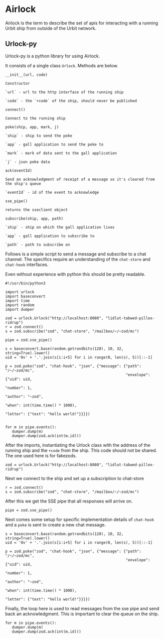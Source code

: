 # Airlock

Airlock is the term to describe the set of apis for interacting with a running Urbit ship from outside of the Urbit network.

## Urlock-py

Urlock-py is a python library for using Airlock.

It consists of a single class `Urlock`. Methods are below.

`__init__(url, code)`

    Constructor

    `url` - url to the http interface of the running ship

    `code` - the `+code` of the ship, should never be published


`connect()`

    Connect to the running ship


`poke(ship, app, mark, j)`

    `ship` - ship to send the poke

    `app` - gall application to send the poke to

    `mark` - mark of data sent to the gall application

    `j` - json poke data


`ack(eventId)`

    Send an acknowledgment of receipt of a message so it's cleared from the ship's queue 

    `eventId` - id of the event to acknowledge


`sse_pipe()`

    returns the sseclient object


`subscribe(ship, app, path)`

    `ship` - ship on which the gall application lives

    `app` - gall application to subscribe to

    `path` - path to subscribe on


Follows is a simple script to send a message and subscribe to a chat channel. The specifics require an understanding of the `chat-store` and `chat-hook` interfaces.

Even without experience with python this should be pretty readable. 

```
#!/usr/bin/python3

import urlock
import baseconvert
import time
import random
import dumper

zod = urlock.Urlock("http://localhost:8080", "lidlut-tabwed-pillex-ridrup")
r = zod.connect()
s = zod.subscribe("zod", "chat-store", "/mailbox/~/~zod/mc")

pipe = zod.sse_pipe()

s = baseconvert.base(random.getrandbits(128), 10, 32, string=True).lower()
uid = '0v' + '.'.join(s[i:i+5] for i in range(0, len(s), 5))[::-1]

p = zod.poke("zod", "chat-hook", "json", {"message": {"path": "/~/~zod/mc",
                                                      "envelope": {"uid": uid,
                                                                   "number": 1,
                                                                   "author": "~zod",
                                                                   "when": int(time.time() * 1000),
                                                                   "letter": {"text": "hello world!"}}}})


for m in pipe.events():
   dumper.dump(m)
   dumper.dump(zod.ack(int(m.id)))
```

After the imports, instantiating the Urlock class with the address of the running ship and the `+code` from the ship. This code should not be shared. The one used here is for fakezods.

```
zod = urlock.Urlock("http://localhost:8080", "lidlut-tabwed-pillex-ridrup")
```

Next we connect to the ship and set up a subscription to chat-store

```
r = zod.connect()
s = zod.subscribe("zod", "chat-store", "/mailbox/~/~zod/mc")
```

After this we get the SSE pipe that all responses will arrive on.

```
pipe = zod.sse_pipe()
```

Next comes some setup for specific implementation details of `chat-hook` and a `poke` is sent to create a new chat message.

```
s = baseconvert.base(random.getrandbits(128), 10, 32, string=True).lower()
uid = '0v' + '.'.join(s[i:i+5] for i in range(0, len(s), 5))[::-1]

p = zod.poke("zod", "chat-hook", "json", {"message": {"path": "/~/~zod/mc",
                                                      "envelope": {"uid": uid,
                                                                   "number": 1,
                                                                   "author": "~zod",
                                                                   "when": int(time.time() * 1000),
                                                                   "letter": {"text": "hello world!"}}}})
```

Finally, the loop here is used to read messages from the sse pipe and send back an acknowledgment. This is important to clear the queue on the ship.

```
for m in pipe.events():
   dumper.dump(m)
   dumper.dump(zod.ack(int(m.id)))
```